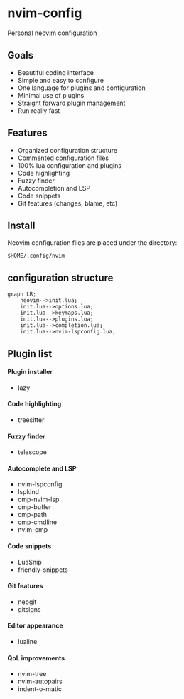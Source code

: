 # nvim-config

Personal neovim configuration

## Goals
- Beautiful coding interface
- Simple and easy to configure
- One language for plugins and configuration
- Minimal use of plugins
- Straight forward plugin management
- Run really fast

## Features
- Organized configuration structure
- Commented configuration files
- 100% lua configuration and plugins
- Code highlighting
- Fuzzy finder
- Autocompletion and LSP
- Code snippets
- Git features (changes, blame, etc)

## Install
Neovim configuration files are placed under the directory:

`$HOME/.config/nvim`

## configuration structure

```mermaid
graph LR;
    neovim-->init.lua;
    init.lua-->options.lua;
    init.lua-->keymaps.lua;
    init.lua-->plugins.lua;
    init.lua-->completion.lua;
    init.lua-->nvim-lspconfig.lua;
```

## Plugin list

#### Plugin installer
- lazy
 
#### Code highlighting
- treesitter
 
#### Fuzzy finder
- telescope
 
#### Autocomplete and LSP
- nvim-lspconfig
- lspkind
- cmp-nvim-lsp
- cmp-buffer
- cmp-path
- cmp-cmdline
- nvim-cmp

#### Code snippets
- LuaSnip
- friendly-snippets

#### Git features
- neogit
- gitsigns

#### Editor appearance
- lualine

#### QoL improvements
- nvim-tree
- nvim-autopairs
- indent-o-matic

